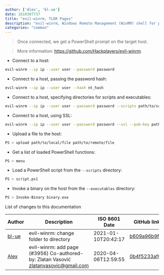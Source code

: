```yaml
---
author: ['Alex', 'bl-ue']
date: 1610307737
title: "evil-winrm, TLDR Pages"
description: "evil-winrm, Windows Remote Management (WinRM) shell for pentesting."
categories: "common"
---
```

> Once connected, we get a PowerShell prompt on the target host.

> More information: <https://github.com/Hackplayers/evil-winrm>.

- Connect to a host:

```bash
evil-winrm --ip ip --user user --password password
```

- Connect to a host, passing the password hash:

```bash
evil-winrm --ip ip --user user --hash nt_hash
```

- Connect to a host, specifying directories for scripts and executables:

```bash
evil-winrm --ip ip --user user --password password --scripts path/to/scripts --executables path/to/executables
```

- Connect to a host, using SSL:

```bash
evil-winrm --ip ip --user user --password password --ssl --pub-key path/to/pubkey --priv-key path/to/privkey
```

- Upload a file to the host:

```bash
PS > upload path/to/local/file path/to/remote/file
```

- Get a list of loaded PowerShell functions:

```bash
PS > menu
```

- Load a PowerShell script from the `--scripts` directory:

```bash
PS > script.ps1
```

- Invoke a binary on the host from the `--executables` directory:

```bash
PS > Invoke-Binary binary.exe
```
List of changes to this documentation


Author | Description | ISO 8601 Date | GitHub link
------|-----|-----|-----
[bl-ue](mailto:54780737+bl-ue@users.noreply.github.com) | evil-winrm: change folder to directory | 2021-01-10T20:42:17 | [b609a96b9ffe](https://github.com/tldr-pages/tldr/commit/b609a96b9ffe91ba7f251dd172a9653263b4181e)
[Alex](mailto:alexandre.dhondt@gmail.com) | evil-winrm: add page (#3956) Co-authored-by: Zlatan Vasović <zlatanvasovic@gmail.com> | 2020-04-06T12:59:55 | [0b4f5233af02](https://github.com/tldr-pages/tldr/commit/0b4f5233af021a4a67e92caac597224c296ee9cf)

